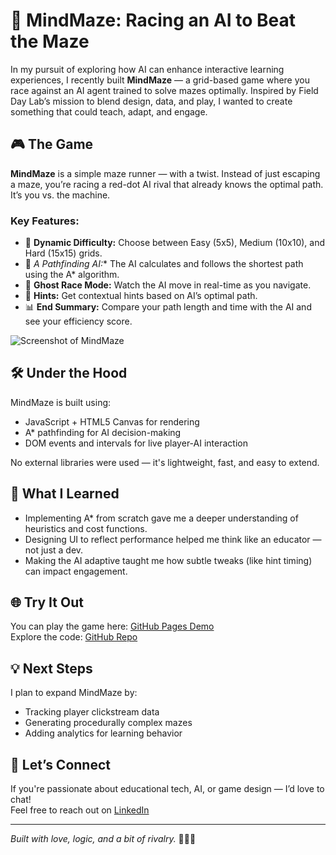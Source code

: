 
# 🧠 MindMaze: Racing an AI to Beat the Maze

In my pursuit of exploring how AI can enhance interactive learning experiences, I recently built **MindMaze** — a grid-based game where you race against an AI agent trained to solve mazes optimally. Inspired by Field Day Lab’s mission to blend design, data, and play, I wanted to create something that could teach, adapt, and engage.

## 🎮 The Game

**MindMaze** is a simple maze runner — with a twist. Instead of just escaping a maze, you’re racing a red-dot AI rival that already knows the optimal path. It’s you vs. the machine.

### Key Features:
- 🔄 **Dynamic Difficulty:** Choose between Easy (5x5), Medium (10x10), and Hard (15x15) grids.
- 🧠 **A* Pathfinding AI:** The AI calculates and follows the shortest path using the A* algorithm.
- 🔴 **Ghost Race Mode:** Watch the AI move in real-time as you navigate.
- 💬 **Hints:** Get contextual hints based on AI’s optimal path.
- 📊 **End Summary:** Compare your path length and time with the AI and see your efficiency score.

![Screenshot of MindMaze](link-to-screenshot-or-demo.gif)

## 🛠️ Under the Hood

MindMaze is built using:
- JavaScript + HTML5 Canvas for rendering
- A* pathfinding for AI decision-making
- DOM events and intervals for live player-AI interaction

No external libraries were used — it's lightweight, fast, and easy to extend.

## 🎯 What I Learned

- Implementing A* from scratch gave me a deeper understanding of heuristics and cost functions.
- Designing UI to reflect performance helped me think like an educator — not just a dev.
- Making the AI adaptive taught me how subtle tweaks (like hint timing) can impact engagement.

## 🌐 Try It Out

You can play the game here: [GitHub Pages Demo](https://your-username.github.io/mindmaze/)  
Explore the code: [GitHub Repo](https://github.com/your-username/mindmaze)

## 💡 Next Steps

I plan to expand MindMaze by:
- Tracking player clickstream data
- Generating procedurally complex mazes
- Adding analytics for learning behavior

## 👋 Let’s Connect

If you're passionate about educational tech, AI, or game design — I’d love to chat!  
Feel free to reach out on [LinkedIn](https://linkedin.com/in/vaishnaviskale)

---

*Built with love, logic, and a bit of rivalry.* 🔵🆚🔴
